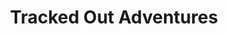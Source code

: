 ---
title: "Tracked Out Adventures"
url: /saratoga-springs/tracked-out-adventures/
shop: Motorrad
---